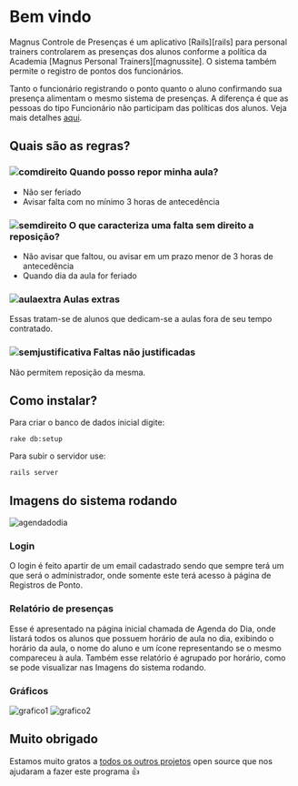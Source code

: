 # Bem vindo

Magnus Controle de Presenças é um aplicativo [Rails][rails] para personal trainers controlarem as presenças dos alunos conforme a política da Academia [Magnus Personal Trainers][magnussite]. O sistema também permite o registro de pontos dos funcionários.

Tanto o funcionário registrando o ponto quanto o aluno confirmando sua presença alimentam o mesmo sistema de presenças. A diferença é que as pessoas do tipo Funcionário não participam das políticas dos alunos. Veja mais detalhes [aqui](app/models/pessoa.rb).


## Quais são as regras?

### ![comdireito] Quando posso repor minha aula?

* Não ser feriado
* Avisar falta com no mínimo 3 horas de antecedência

### ![semdireito] O que caracteriza uma falta sem direito a reposição?

* Não avisar que faltou, ou avisar em um prazo menor de 3 horas de antecedência
* Quando dia da aula for feriado

### ![aulaextra] Aulas extras

Essas tratam-se de alunos que dedicam-se a aulas fora de seu tempo contratado.

### ![semjustificativa] Faltas não justificadas

Não permitem reposição da mesma.

## Como instalar?

Para criar o banco de dados inicial digite:

```shell
rake db:setup
```

Para subir o servidor use:

```shell
rails server
```

## Imagens do sistema rodando

![agendadodia]
### Login

O login é feito apartir de um email cadastrado sendo que sempre terá um que será o administrador, onde somente este terá acesso à página de Registros de Ponto.

### Relatório de presenças

Esse é apresentado na página inicial chamada de Agenda do Dia, onde listará todos os alunos que possuem horário de aula no dia, exibindo o horário da aula, o nome do aluno e um ícone representando se o mesmo compareceu à aula.
Também esse relatório é agrupado por horário, como se pode visualizar nas Imagens do sistema rodando.

### Gráficos

![grafico1]
![grafico2]

## Muito obrigado

Estamos muito gratos a [todos os outros projetos](/Gemfile) open source que nos ajudaram a fazer este programa :+1:


[grafico1]:         https://raw.github.com/inventto/magnus/master/printscreens/grafico1.png
[grafico2]:         https://raw.github.com/inventto/magnus/master/printscreens/grafico2.png
[comdireito]:       https://raw.github.com/inventto/magnus/master/app/assets/images/falta_justif_com_direito_a_reposicao.png
[semdireito]:       https://raw.github.com/inventto/magnus/master/app/assets/images/falta_justif_sem_direito_a_reposicao.png
[semjustificativa]: https://raw.github.com/inventto/magnus/master/app/assets/images/falta_justif_sem_direito_a_reposicao.png
[aulaextra]:        https://raw.github.com/inventto/magnus/master/app/assets/images/aula_extra.png
[agendadodia]:      https://raw.github.com/inventto/magnus/master/printscreens/agendadodia.png

